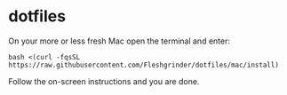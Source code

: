 # dotfiles

On your more or less fresh Mac open the terminal and enter:

    bash <(curl -fqsSL https://raw.githubusercontent.com/Fleshgrinder/dotfiles/mac/install)

Follow the on-screen instructions and you are done.
